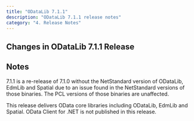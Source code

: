 ```yaml
---
title: "ODataLib 7.1.1"
description: "ODataLib 7.1.1 release notes"
category: "4. Release Notes"
---
```


## Changes in ODataLib 7.1.1 Release ##

## Notes ##

7.1.1 is a re-release of 7.1.0 without the NetStandard version of ODataLib, EdmLib and Spatial due to an issue found in the NetStandard versions of those binaries. The PCL versions of those binaries are unaffected.

This release delivers OData core libraries including ODataLib, EdmLib and Spatial. OData Client for .NET is not published in this release.
